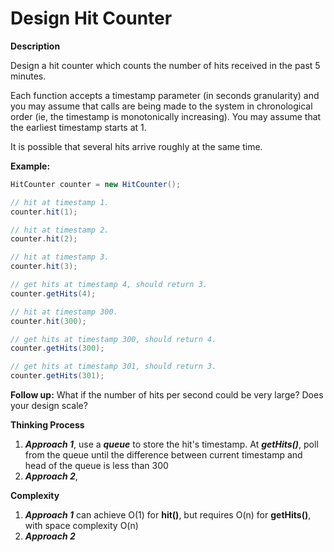# Design Hit Counter

**Description**

Design a hit counter which counts the number of hits received in the past 5 minutes.

Each function accepts a timestamp parameter (in seconds granularity) and you may assume that calls are being made to the system in chronological order (ie, the timestamp is monotonically increasing). You may assume that the earliest timestamp starts at 1.

It is possible that several hits arrive roughly at the same time.

**Example:**

```Java
HitCounter counter = new HitCounter();

// hit at timestamp 1.
counter.hit(1);

// hit at timestamp 2.
counter.hit(2);

// hit at timestamp 3.
counter.hit(3);

// get hits at timestamp 4, should return 3.
counter.getHits(4);

// hit at timestamp 300.
counter.hit(300);

// get hits at timestamp 300, should return 4.
counter.getHits(300);

// get hits at timestamp 301, should return 3.
counter.getHits(301); 
```

**Follow up:**
What if the number of hits per second could be very large? Does your design scale?

**Thinking Process**

1. ***Approach 1***, use a ***queue*** to store the hit's timestamp. At ***getHits()***, poll from the queue until the difference between current timestamp and head of the queue is less than 300
2. ***Approach 2***, 

**Complexity**

1. ***Approach 1*** can achieve O(1) for **hit()**, but requires O(n) for **getHits()**, with space complexity O(n)
2. ***Approach 2***